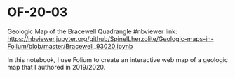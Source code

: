 # OF-20-03
Geologic Map of the Bracewell Quadrangle
#nbviewer link: https://nbviewer.jupyter.org/github/SpinelLherzolite/Geologic-maps-in-Folium/blob/master/Bracewell_93020.ipynb

In this notebook, I use Folium to create an interactive web map of a geologic map that I authored in 2019/2020.
